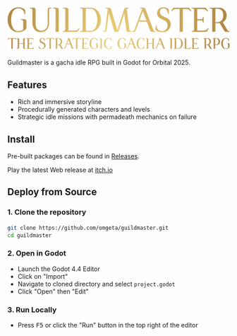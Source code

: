 ## ![Guildmaster](assets/logo/default.png)

Guildmaster is a gacha idle RPG built in Godot for Orbital 2025.

## Features

- Rich and immersive storyline
- Procedurally generated characters and levels
- Strategic idle missions with permadeath mechanics on failure

## Install

Pre-built packages can be found in [Releases](https://github.com/omgeta/guildmaster/releases/).

Play the latest Web release at [itch.io](omgeta.itch.io/guildmaster)

## Deploy from Source

### 1. Clone the repository

```bash
git clone https://github.com/omgeta/guildmaster.git
cd guildmaster
```

### 2. Open in Godot

- Launch the Godot 4.4 Editor
- Click on "Import"
- Navigate to cloned directory and select `project.godot`
- Click "Open" then "Edit"

### 3. Run Locally

- Press <kbd>F5</kbd> or click the "Run" button in the top right of the editor
